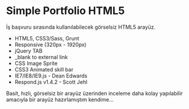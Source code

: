 # Simple Portfolio HTML5

İş başvuru sırasında kullanılabilecek görselsiz HTML5 arayüz.

- HTML5, CSS3/Sass, Grunt
- Responsive (320px - 1920px)
- jQuery TAB
- _blank to external link
- CSS Image Sprite
- CSS3 Animated skill bar
- IE7/IE8/IE9.js - Dean Edwards
- Respond.js v1.4.2 - Scott Jehl

Basit, hızlı, görselsiz bir arayüz üzerinden inceleme daha kolay yapılabilir amacıyla bir arayüz hazırlamıştım kendime...
